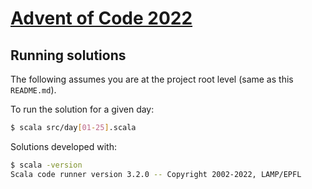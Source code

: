# [Advent of Code 2022](https://adventofcode.com/2022)

## Running solutions

The following assumes you are at the project root level (same as this `README.md`).

To run the solution for a given day:

```bash
$ scala src/day[01-25].scala
```

Solutions developed with:

```bash
$ scala -version
Scala code runner version 3.2.0 -- Copyright 2002-2022, LAMP/EPFL
```
